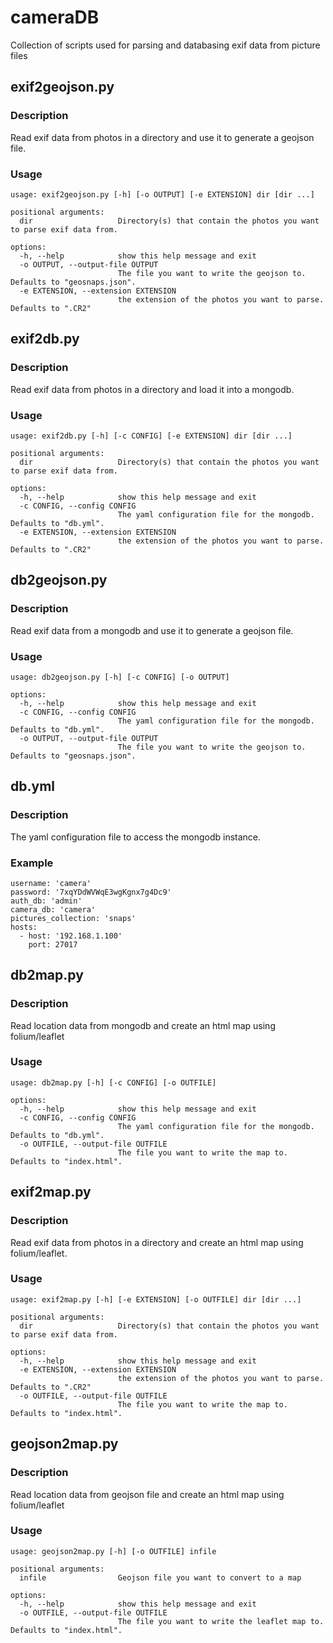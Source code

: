 # cameraDB

Collection of scripts used for parsing and databasing exif data from picture files

## exif2geojson.py

### Description
Read exif data from photos in a directory and use it to generate a geojson file.

### Usage
```
usage: exif2geojson.py [-h] [-o OUTPUT] [-e EXTENSION] dir [dir ...]

positional arguments:
  dir                   Directory(s) that contain the photos you want to parse exif data from.

options:
  -h, --help            show this help message and exit
  -o OUTPUT, --output-file OUTPUT
                        The file you want to write the geojson to. Defaults to "geosnaps.json".
  -e EXTENSION, --extension EXTENSION
                        the extension of the photos you want to parse. Defaults to ".CR2"
```

## exif2db.py

### Description
Read exif data from photos in a directory and load it into a mongodb.

### Usage
```
usage: exif2db.py [-h] [-c CONFIG] [-e EXTENSION] dir [dir ...]

positional arguments:
  dir                   Directory(s) that contain the photos you want to parse exif data from.

options:
  -h, --help            show this help message and exit
  -c CONFIG, --config CONFIG
                        The yaml configuration file for the mongodb. Defaults to "db.yml".
  -e EXTENSION, --extension EXTENSION
                        the extension of the photos you want to parse. Defaults to ".CR2"
```

## db2geojson.py

### Description
Read exif data from a mongodb and use it to generate a geojson file.

### Usage
```
usage: db2geojson.py [-h] [-c CONFIG] [-o OUTPUT]

options:
  -h, --help            show this help message and exit
  -c CONFIG, --config CONFIG
                        The yaml configuration file for the mongodb. Defaults to "db.yml".
  -o OUTPUT, --output-file OUTPUT
                        The file you want to write the geojson to. Defaults to "geosnaps.json".
```

## db.yml

### Description
The yaml configuration file to access the mongodb instance.

### Example
```
username: 'camera'
password: '7xqYDdWVWqE3wgKgnx7g4Dc9'
auth_db: 'admin'
camera_db: 'camera'
pictures_collection: 'snaps'
hosts: 
  - host: '192.168.1.100'
    port: 27017
```

## db2map.py

### Description
Read location data from mongodb and create an html map using folium/leaflet

### Usage
```
usage: db2map.py [-h] [-c CONFIG] [-o OUTFILE]

options:
  -h, --help            show this help message and exit
  -c CONFIG, --config CONFIG
                        The yaml configuration file for the mongodb. Defaults to "db.yml".
  -o OUTFILE, --output-file OUTFILE
                        The file you want to write the map to. Defaults to "index.html".
```

## exif2map.py

### Description
Read exif data from photos in a directory and create an html map using folium/leaflet.

### Usage
```
usage: exif2map.py [-h] [-e EXTENSION] [-o OUTFILE] dir [dir ...]

positional arguments:
  dir                   Directory(s) that contain the photos you want to parse exif data from.

options:
  -h, --help            show this help message and exit
  -e EXTENSION, --extension EXTENSION
                        the extension of the photos you want to parse. Defaults to ".CR2"
  -o OUTFILE, --output-file OUTFILE
                        The file you want to write the map to. Defaults to "index.html".
```

## geojson2map.py

### Description
Read location data from geojson file and create an html map using folium/leaflet

### Usage
```
usage: geojson2map.py [-h] [-o OUTFILE] infile

positional arguments:
  infile                Geojson file you want to convert to a map

options:
  -h, --help            show this help message and exit
  -o OUTFILE, --output-file OUTFILE
                        The file you want to write the leaflet map to. Defaults to "index.html".
```